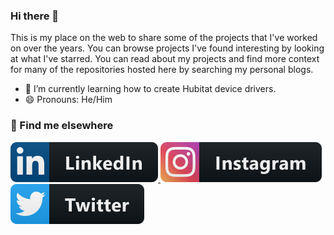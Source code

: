 ### Hi there 👋

This is my place on the web to share some of the projects that I've worked on over the years. You can browse projects I've found interesting by looking at what I've starred. You can read about my projects and find more context for many of the repositories hosted here by searching my personal blogs.




- 🌱 I’m currently learning how to create Hubitat device drivers.
- 😄 Pronouns: He/Him



### 📢 Find me elsewhere
<a href="https://www.linkedin.com/in/dave-mcdermitt-bb2439/">
    <img src="social/linkedin.svg" alt="email" style="vertical-align:top margin:6px 4px">
</a>

<a href="https://www.instagram.com/weagleguy/">
    <img src="social/instagram.svg" alt="insta" style="vertical-align:top margin:6px 4px">
</a>

<a href="https://twitter.com/securityzealot/">
    <img src="social/twitter.svg" alt="twitter" style="vertical-align:top margin:6px 4px">
</a>


<!--
**mcdermittd/mcdermittd** is a ✨ _special_ ✨ repository because its `README.md` (this file) appears on your GitHub profile.

Here are some ideas to get you started:

- 🔭 I’m currently working on ...
- 🌱 I’m currently learning ...
- 👯 I’m looking to collaborate on ...
- 🤔 I’m looking for help with ...
- 💬 Ask me about ...
- 📫 How to reach me: ...
- 😄 Pronouns: ...
- ⚡ Fun fact: ...
-->
